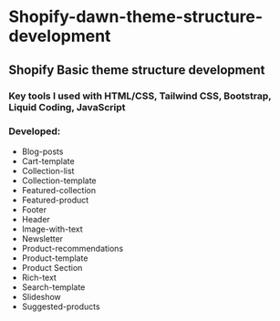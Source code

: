 # Shopify-dawn-theme-structure-development
<h2>Shopify Basic theme structure development</h2>
<h3>Key tools I used with HTML/CSS, Tailwind CSS, Bootstrap, Liquid Coding, JavaScript</h3>
<h3>Developed:</h3>

- Blog-posts
- Cart-template
- Collection-list
- Collection-template
- Featured-collection
- Featured-product
- Footer
- Header
- Image-with-text
- Newsletter
- Product-recommendations
- Product-template
- Product Section
- Rich-text
- Search-template
- Slideshow
- Suggested-products
